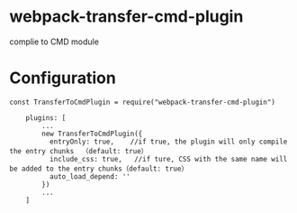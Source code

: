# webpack-transfer-cmd-plugin
complie to CMD module

# Configuration

```
const TransferToCmdPlugin = require("webpack-transfer-cmd-plugin")
```

```
    plugins: [
        ...
        new TransferToCmdPlugin({
          entryOnly: true,    //if true, the plugin will only compile the entry chunks  （default: true）
          include_css: true,   //if ture, CSS with the same name will be added to the entry chunks（default: true）
          auto_load_depend: ''
        })
        ...
    ]
```